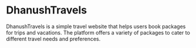# DhanushTravels
DhanushTravels is a simple travel website that helps users book packages for trips and vacations. The platform offers a variety of packages to cater to different travel needs and preferences.

